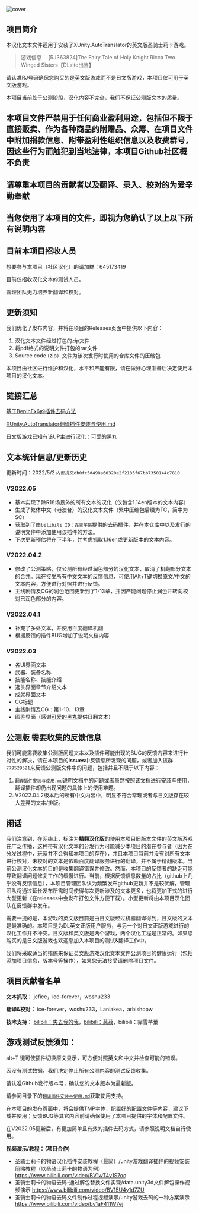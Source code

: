 ![cover](https://s2.loli.net/2022/03/11/uO758MTQxmFiVSW.jpg)
## 项目简介 ##
本汉化文本文件适用于安装了XUnity.AutoTranslator的英文版圣骑士莉卡游戏。

> 游戏信息：
> [RJ363824]The Fairy Tale of Holy Knight Ricca Two Winged Sisters【DLsite出售】

请认准RJ号码确保您购买的是英文版游戏而不是日文版游戏，本项目仅可用于英文版游戏。

本项目当前处于公测阶段，汉化内容不完全，我们不保证公测版文本的质量。

## 本项目文件严禁用于任何商业盈利用途，包括但不限于直接贩卖、作为各种商品的附赠品、众筹、在项目文件中附加捐款信息、附带盈利性组织信息以及收费群号，因这些行为而触犯到当地法律，本项目Github社区概不负责 ##

## 请尊重本项目的贡献者以及翻译、录入、校对的为爱辛勤奉献 ##

## 当您使用了本项目的文件，即视为您确认了以上以下所有说明内容 ##

## 目前本项目招收人员 ##

想要参与本项目（社区汉化）的请加群：645173419		

目前仅招收汉化文本的测试人员。

管理团队无力培养新翻译和校对。

## 更新须知 ##
我们优化了发布内容，并将在项目的Releases页面中提供以下内容：

1. 汉化文本文件经过打包的zip文件
2. 将pdf格式的说明文件打包的rar文件
3. Source code (zip）文件为该次发行时使用的仓库文件的压缩包

本项目由社区进行维护和汉化，水平和产能有限，请在做好心理准备后决定使用本项目的汉化文本。


## 链接汇总 ##

[基于BepInEx6的插件去码方法](https://github.com/RiccaSinicization/RICCA-Chinese-file-public-version/blob/master/%E5%9F%BA%E4%BA%8EBepInEx6%E7%9A%84%E6%8F%92%E4%BB%B6%E5%8E%BB%E7%A0%81%E6%96%B9%E6%B3%95.md)

[XUnity.AutoTranslator翻译插件安装与使用.md](https://github.com/RiccaSinicization/RICCA-Chinese-file-public-version/blob/master/%E7%BF%BB%E8%AF%91%E6%8F%92%E4%BB%B6%E5%AE%89%E8%A3%85%E4%B8%8E%E4%BD%BF%E7%94%A8.md)

日文版游戏已知有该UP主进行汉化：[可爱的黑丸](https://space.bilibili.com/12146005)

## 文本统计信息/更新历史 ##
更新时间：2022/5/2      `内部提交db0fc5d498a60320e2f2185f67bb7350144c7810`

### V2022.05 ###
- 基本实现了除R18场景外的所有文本的汉化（仅包含1.14en版本的文本内容）
- 生成了繁体中文（港澳台）的汉化文本文件（繁中压缩包后缀为TC，简中为SC）
- 获取到了由`bilibili ID：霏雪芊葉`提供的去码插件，并在本仓库中以及发行的说明文件中添加使用该插件的方法。
- 下次更新预估将在下半年，并考虑抓取1.16en或更新版本的文本内容。

### V2022.04.2 ###
- 修改了公测策略，仅公测所有经过润色部分的汉化文本，取消了机翻部分文本的合并。现在接受所有中文文本的反馈信息，可使用Alt+T键切换原文/中文的文本内容，方便进行对照并进行反馈。
- 主线剧情及CG的润色范围更新到了1-13章，并因产能问题停止润色并转向校对已润色部分的内容。

### V2022.04.1 ###
- 补充了多处文本，并使用百度翻译机翻
- 根据反馈的插件BUG增加了说明文档内容

### V2022.03 ###
- 各UI界面文本
- 武器、装备名称
- 技能名称、技能介绍
- 选关界面章节介绍文本
- 成就界面文本
- CG标题
- 主线剧情及CG：第1-10，13章
- 图鉴界面（感谢[可爱的黑丸](https://space.bilibili.com/12146005)提供日翻文本）


## 公测版 需要收集的反馈信息 ##
我们可能需要收集公测版问题文本以及插件可能出现的BUG的反馈内容来进行针对性的解决，请在本项目的**Issues**中反馈您所发现的问题，或者加入该群`779529521`来反馈公测版文件中的问题，包括并且不限于以下内容：

1. `翻译插件安装与使用.md`说明文档中的问题或者虽然按照该文档进行安装与使用，翻译插件却仍出现问题的具体上的使用难题。
2. V2022.04.2版本后的所有中文内容中，明显不符合常理或者与日文版存在较大差异的文本/排版。

## 闲话 ##

我们注意到，在网络上，标注为**精翻汉化版**的使用本项目旧版本文件的英文版游戏在广泛传播，这种带有汉化文本的分发行为可能减少本项目的潜在参与者（因为在分发过程中，玩家并不会得知本项目的存在），并且本项目当前并没有对所有文本进行校对，未校对的文本是依赖百度翻译服务进行的翻译，并不属于精翻版本。当前公测汉化文本的目的是收集翻译错误并修改。然而，本项目的反馈者的缺乏可能导致翻译问题修复工作的缓慢进行。当前，根据反馈信息数量的占比（github上几乎没有反馈信息），本项目管理团队认为频繁发布github更新并不是较优解，管理团队将通过延长发布所需时间使得每次更新涉及的文本更多，也将更加正式的进行大型更新（在releases中会发布打包文件方便下载）。小型更新将由本项目汉化团队在反馈群中发布。

需要一提的是，本游戏的英文版目前是由日文版经过机器翻译得到，日文版的文本是最准确的。本项目是为DL英文正版用户服务，与另一个对日文正版游戏进行的汉化工作并不冲突。日文版和英文版是两个游戏，两个汉化工程是正常的。如果您购买的是日文版游戏也欢迎您加入本项目的测试&翻译工作中。

我们将采取适当的措施来保证英文版游戏汉化文本文件公测项目的健康运行（包括添加项目信息，版本号等操作），如果您无法接受请删除项目文件。

## 项目贡献者名单 ##
**文本抓取：**
jefice，ice-forever，woshu233

**翻译&校对：**
ice-forever，woshu233，Laniakea，arbishopw

**技术支持：** 
[bilibili：失去我的我](https://space.bilibili.com/18791397/channel/seriesdetail?sid=2240628)，[bilibili：莴菽](https://www.bilibili.com/read/cv15446881)，bilibili：霏雪芊葉





## 游戏测试反馈须知：
alt+T 键可使插件切换原文显示，可方便对照英文和中文并检查可能的错误。

因没有测试数据，我们决定停止所有公测内容的测试反馈收集。

请认准Github发行版本号，确认您的文本版本为最新版。 

请参阅目录下的[`翻译插件安装与使用.md`](https://github.com/RiccaSinicization/RICCA-Chinese-file-public-version/blob/master/%E7%BF%BB%E8%AF%91%E6%8F%92%E4%BB%B6%E5%AE%89%E8%A3%85%E4%B8%8E%E4%BD%BF%E7%94%A8.md)获取使用支持。

在本项目的发布页面中，将会提供TMP字体，配置好的配置文件等内容，建议下载并使用；反馈BUG等其它内容前请确保使用了本项目提供的字体和配置文件。

在V2022.05更新后，有更加简单且有效的插件去码方式，请参照说明文档自行使用。


**视频演示/教程：（项目合作)**

- 圣骑士莉卡的物语汉化插件安装教程（最简）/unity游戏翻译插件的视频安装简略教程（以圣骑士莉卡的物语为例）https://www.bilibili.com/video/BV1wT4y1S7oq
- 圣骑士莉卡的物语去码-通过解包替换文件实现/data.unity3d文件解包操作视频演示
https://www.bilibili.com/video/BV15U4y1d7ZU
- 圣骑士莉卡的物语去码文件制作过程视频演示/unity游戏去码的一种方案演示
https://www.bilibili.com/video/bv1aF411W7ej






